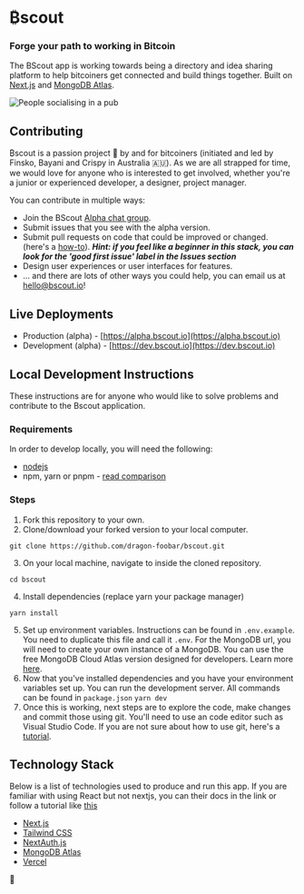 # ₿scout
### Forge your path to working in Bitcoin

The BScout app is working towards being a directory and idea sharing platform to help bitcoiners get connected and build things together. Built on [Next.js](https://nextjs.org/) and [MongoDB Atlas](https://www.mongodb.com/atlas/database).

![People socialising in a pub](https://www.bscout.io/content/images/size/w960/2024/01/568791_Vibrant-painting-of-young-and-middle-aged-men-and-_xl-1024-v1-0.png)

## Contributing
₿scout is a passion project 🧡 by and for bitcoiners (initiated and led by Finsko, Bayani and Crispy in Australia 🇦🇺). As we are all strapped for time, we would love for anyone who is interested to get involved, whether you're a junior or experienced developer, a designer, project manager.

You can contribute in multiple ways:
- Join the BScout [Alpha chat group](https://t.me/BSCOUTio).
- Submit issues that you see with the alpha version.
- Submit pull requests on code that could be improved or changed. (here's a [how-to](https://www.youtube.com/watch?v=z8CYDyFqzp0)). ***Hint: if you feel like a beginner in this stack, you can look for the 'good first issue' label in the Issues section***
- Design user experiences or user interfaces for features.
- ... and there are lots of other ways you could help, you can email us at [hello@bscout.io](mailto:hello@bsout.io)!

## Live Deployments
- Production (alpha) - [https://alpha.bscout.io](https://alpha.bscout.io)
- Development (alpha) - [https://dev.bscout.io](https://dev.bscout.io)

## Local Development Instructions
These instructions are for anyone who would like to solve problems and contribute to the Bscout application.

### Requirements
In order to develop locally, you will need the following:
- [nodejs](https://nodejs.org/en/download)
- npm, yarn or pnpm - [read comparison](https://blog.logrocket.com/javascript-package-managers-compared/)
### Steps
1. Fork this repository to your own.
2. Clone/download your forked version to your local computer.

```
git clone https://github.com/dragon-foobar/bscout.git
```

3. On your local machine, navigate to inside the cloned repository.

```
cd bscout
```
4. Install dependencies (replace yarn your package manager)
```
yarn install
```
5. Set up environment variables. Instructions can be found in ```.env.example```. You need to duplicate this file and call it ```.env```. For the MongoDB url, you will need to create your own instance of a MongoDB. You can use the free MongoDB Cloud Atlas version designed for developers. Learn more [here](https://www.mongodb.com/basics/create-database).
6. Now that you've installed dependencies and you have your environment variables set up. You can run the development server. All commands can be found in ```package.json```
``` yarn dev ```
7. Once this is working, next steps are to explore the code, make changes and commit those using git. You'll need to use an code editor such as Visual Studio Code. If you are not sure about how to use git, here's a [tutorial](https://www.youtube.com/watch?v=tRZGeaHPoaw).

## Technology Stack
Below is a list of technologies used to produce and run this app. If you are familiar with using React but not nextjs, you can their docs in the link or follow a tutorial like [this](https://www.youtube.com/watch?v=9P8mASSREYM&list=PLC3y8-rFHvwgC9mj0qv972IO5DmD-H0ZH)

- [Next.js](https://nextjs.org/)
- [Tailwind CSS](https://tailwindcss.com/)
- [NextAuth.js](https://next-auth.js.org/)
- [MongoDB Atlas](https://www.mongodb.com/atlas/database)
- [Vercel](https://vercel.com/)

🤟
